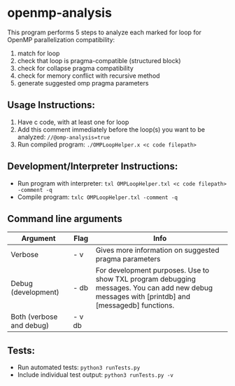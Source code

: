 # openmp-analysis

This program performs 5 steps to analyze each marked for loop for OpenMP parallelization compatibility:
 1. match for loop
 2. check that loop is pragma-compatible (structured block)
 3. check for collapse pragma compatibility
 4. check for memory conflict with recursive method
 5. generate suggested omp pragma parameters

## Usage Instructions:
1. Have c code, with at least one for loop
2. Add this comment immediately before the loop(s) you want to be analyzed: ```//@omp-analysis=true```
3. Run compiled program: ```./OMPLoopHelper.x <c code filepath>```


## Development/Interpreter Instructions:
- Run program with interpreter: ```txl OMPLoopHelper.txl <c code filepath> -comment -q```
- Compile program: ```txlc OMPLoopHelper.txl -comment -q```

## Command line arguments

| **Argument**             | Flag   | Info                                                                                                                                           |
|--------------------------|--------|------------------------------------------------------------------------------------------------------------------------------------------------|
| Verbose                  | - v    | Gives more information on suggested pragma parameters                                                                                          |
| Debug (development)      | - db   | For development purposes. Use to show TXL program debugging messages. You can add new debug messages with [printdb] and [messagedb] functions. |
| Both (verbose and debug) | - v db |                                                                                                                                                |

## Tests:
 - Run automated tests: ```python3 runTests.py```
 - Include individual test output: ```python3 runTests.py -v```